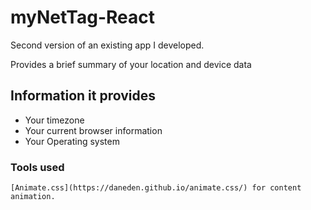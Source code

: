# myNetTag-React

Second version of an existing app I developed.

Provides a brief summary of your location and device data

## Information it provides

- Your timezone
- Your current browser information
- Your Operating system

### Tools used

```
[Animate.css](https://daneden.github.io/animate.css/) for content animation.

```
